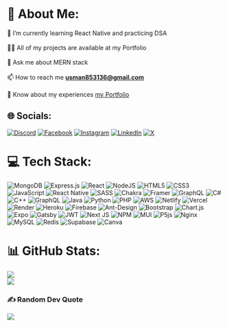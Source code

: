 # 💫 About Me:
🌱 I’m currently learning React Native and practicing DSA<br><br>👨‍💻 All of my projects are available at my Portfolio<br><br>💬 Ask me about MERN stack<br><br>📫 How to reach me **usman853136@gmail.com**<br><br>📄 Know about my experiences [my Portfolio](https://usmandev.vercel.app/)


## 🌐 Socials:
[![Discord](https://img.shields.io/badge/Discord-%237289DA.svg?logo=discord&logoColor=white)](https://discord.gg/https://discord.com/channels/usman_47) [![Facebook](https://img.shields.io/badge/Facebook-%231877F2.svg?logo=Facebook&logoColor=white)](https://facebook.com/https://web.facebook.com/profile.php?id=100054508777162) [![Instagram](https://img.shields.io/badge/Instagram-%23E4405F.svg?logo=Instagram&logoColor=white)](https://instagram.com/https://instagram.com/musman.47) [![LinkedIn](https://img.shields.io/badge/LinkedIn-%230077B5.svg?logo=linkedin&logoColor=white)](https://linkedin.com/in/https://www.linkedin.com/in/mernstack-developers/) [![X](https://img.shields.io/badge/X-black.svg?logo=X&logoColor=white)](https://x.com/https://twitter.com/musman_47) 

# 💻 Tech Stack:

![MongoDB](https://img.shields.io/badge/MongoDB-%234ea94b.svg?style=flat-square&logo=mongodb&logoColor=white) ![Express.js](https://img.shields.io/badge/express.js-%23404d59.svg?style=flat-square&logo=express&logoColor=%2361DAFB) ![React](https://img.shields.io/badge/react-%2320232a.svg?style=flat-square&logo=react&logoColor=%2361DAFB) ![NodeJS](https://img.shields.io/badge/node.js-6DA55F?style=flat-square&logo=node.js&logoColor=white) ![HTML5](https://img.shields.io/badge/html5-%23E34F26.svg?style=flat-square&logo=html5&logoColor=white) ![CSS3](https://img.shields.io/badge/css3-%231572B6.svg?style=flat-square&logo=css3&logoColor=white) ![JavaScript](https://img.shields.io/badge/javascript-%23323330.svg?style=flat-square&logo=javascript&logoColor=%23F7DF1E) ![React Native](https://img.shields.io/badge/react_native-%2320232a.svg?style=flat-square&logo=react&logoColor=%2361DAFB) ![SASS](https://img.shields.io/badge/SASS-hotpink.svg?style=flat-square&logo=SASS&logoColor=white) ![Chakra](https://img.shields.io/badge/chakra-%234ED1C5.svg?style=flat-square&logo=chakraui&logoColor=white) ![Framer](https://img.shields.io/badge/Framer-black?style=flat-square&logo=framer&logoColor=blue) ![GraphQL](https://img.shields.io/badge/-GraphQL-E10098?style=flat-square&logo=graphql&logoColor=white) ![C#](https://img.shields.io/badge/c%23-%23239120.svg?style=flat-square&logo=csharp&logoColor=white) ![C++](https://img.shields.io/badge/c++-%2300599C.svg?style=flat-square&logo=c%2B%2B&logoColor=white) ![GraphQL](https://img.shields.io/badge/-GraphQL-E10098?style=flat-square&logo=graphql&logoColor=white) ![Java](https://img.shields.io/badge/java-%23ED8B00.svg?style=flat-square&logo=openjdk&logoColor=white) ![Python](https://img.shields.io/badge/python-3670A0?style=flat-square&logo=python&logoColor=ffdd54) ![PHP](https://img.shields.io/badge/php-%23777BB4.svg?style=flat-square&logo=php&logoColor=white) ![AWS](https://img.shields.io/badge/AWS-%23FF9900.svg?style=flat-square&logo=amazon-aws&logoColor=white) ![Netlify](https://img.shields.io/badge/netlify-%23000000.svg?style=flat-square&logo=netlify&logoColor=#00C7B7) ![Vercel](https://img.shields.io/badge/vercel-%23000000.svg?style=flat-square&logo=vercel&logoColor=white) ![Render](https://img.shields.io/badge/Render-%46E3B7.svg?style=flat-square&logo=render&logoColor=white) ![Heroku](https://img.shields.io/badge/heroku-%23430098.svg?style=flat-square&logo=heroku&logoColor=white) ![Firebase](https://img.shields.io/badge/firebase-%23039BE5.svg?style=flat-square&logo=firebase) ![Ant-Design](https://img.shields.io/badge/-AntDesign-%230170FE?style=flat-square&logo=ant-design&logoColor=white) ![Bootstrap](https://img.shields.io/badge/bootstrap-%238511FA.svg?style=flat-square&logo=bootstrap&logoColor=white) ![Chart.js](https://img.shields.io/badge/chart.js-F5788D.svg?style=flat-square&logo=chart.js&logoColor=white) ![Expo](https://img.shields.io/badge/expo-1C1E24?style=flat-square&logo=expo&logoColor=#D04A37) ![Gatsby](https://img.shields.io/badge/Gatsby-%23663399.svg?style=flat-square&logo=gatsby&logoColor=white) ![JWT](https://img.shields.io/badge/JWT-black?style=flat-square&logo=JSON%20web%20tokens) ![Next JS](https://img.shields.io/badge/Next-black?style=flat-square&logo=next.js&logoColor=white) ![NPM](https://img.shields.io/badge/NPM-%23CB3837.svg?style=flat-square&logo=npm&logoColor=white) ![MUI](https://img.shields.io/badge/MUI-%230081CB.svg?style=flat-square&logo=mui&logoColor=white) ![P5js](https://img.shields.io/badge/p5.js-ED225D?style=flat-square&logo=p5.js&logoColor=FFFFFF) ![Nginx](https://img.shields.io/badge/nginx-%23009639.svg?style=flat-square&logo=nginx&logoColor=white) ![MySQL](https://img.shields.io/badge/mysql-%2300000f.svg?style=flat-square&logo=mysql&logoColor=white) ![Redis](https://img.shields.io/badge/redis-%23DD0031.svg?style=flat-square&logo=redis&logoColor=white) ![Supabase](https://img.shields.io/badge/Supabase-3ECF8E?style=flat-square&logo=supabase&logoColor=white) ![Canva](https://img.shields.io/badge/Canva-%2300C4CC.svg?style=flat-square&logo=Canva&logoColor=white)

# 📊 GitHub Stats:
![](https://github-readme-streak-stats.herokuapp.com/?user=UsmanMERN&theme=dark&hide_border=false)<br/>
![](https://github-readme-stats.vercel.app/api/top-langs/?username=UsmanMERN&theme=dark&hide_border=false&include_all_commits=true&count_private=true&layout=compact)

### ✍️ Random Dev Quote
![](https://quotes-github-readme.vercel.app/api?type=horizontal&theme=light)

<!-- Proudly created with GPRM ( https://gprm.itsvg.in ) -->
